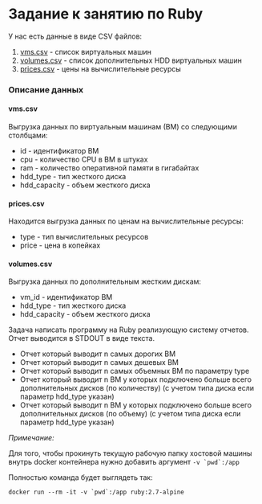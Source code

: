# Задание к занятию по Ruby

У нас есть данные в виде CSV файлов:

1. [vms.csv](./data/vms.csv) - список виртуальных машин
2. [volumes.csv](./data/volumes.csv) - список дополнительных HDD виртуальных машин
3. [prices.csv](./data/prices.csv) - цены на вычислительные ресурсы

### Описание данных
#### vms.csv

Выгрузка данных по виртуальным машинам (ВМ) со следующими столбцами:

* id - идентификатор ВМ
* cpu - количество CPU в ВМ в штуках
* ram - количество оперативной памяти в гигабайтах
* hdd_type - тип жесткого диска
* hdd_capacity - объем жесткого диска

#### prices.csv
Находится выгрузка данных по ценам на вычислительные ресурсы:

* type - тип вычислительных ресурсов
* price - цена в копейках

#### volumes.csv
Выгрузка данных по дополнительным жестким дискам:

* vm_id - идентификатор ВМ
* hdd_type - тип жесткого диска
* hdd_capacity - объем жесткого диска

Задача написать программу на Ruby реализующую систему отчетов. Отчет выводится в STDOUT в виде текста.

* Отчет который выводит n самых дорогих ВМ
* Отчет который выводит n самых дешевых ВМ
* Отчет который выводит n самых объемных ВМ по параметру type
* Отчет который выводит n ВМ у которых подключено больше всего дополнительных дисков (по количеству) (с учетом типа диска если параметр hdd_type указан)
* Отчет который выводит n ВМ у которых подключено больше всего дополнительных дисков (по объему) (с учетом типа диска если параметр hdd_type указан)

*Примечание:*

Для того, чтобы прокинуть текущую рабочую папку хостовой машины внутрь docker контейнера нужно добавить аргумент ```-v `pwd`:/app```

Полностью команда будет выглядеть так:
```
docker run --rm -it -v `pwd`:/app ruby:2.7-alpine
```
 
